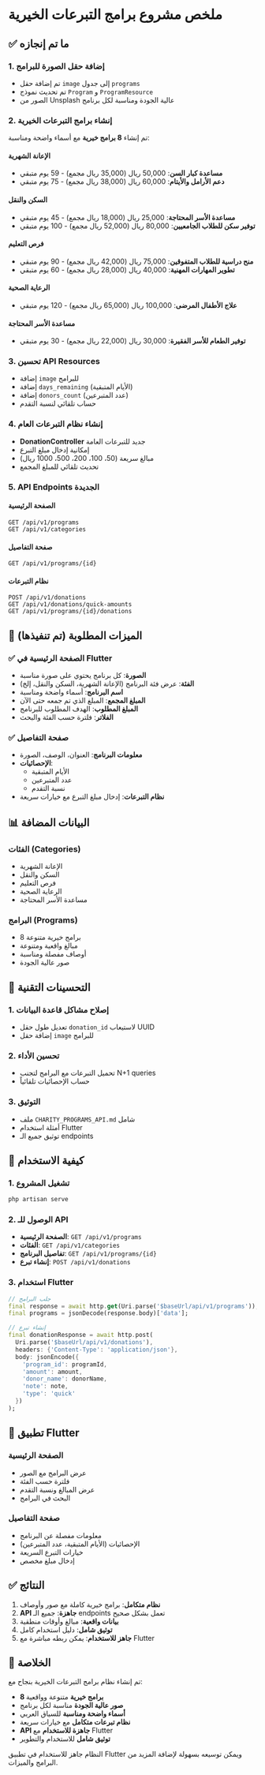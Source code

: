 # ملخص مشروع برامج التبرعات الخيرية

## ✅ ما تم إنجازه

### 1. إضافة حقل الصورة للبرامج
- تم إضافة حقل `image` إلى جدول `programs`
- تم تحديث نموذج `Program` و `ProgramResource`
- الصور من Unsplash عالية الجودة ومناسبة لكل برنامج

### 2. إنشاء برامج التبرعات الخيرية
تم إنشاء **8 برامج خيرية** مع أسماء واضحة ومناسبة:

#### الإعانة الشهرية
- **مساعدة كبار السن**: 50,000 ريال (35,000 ريال مجمع) - 59 يوم متبقي
- **دعم الأرامل والأيتام**: 60,000 ريال (38,000 ريال مجمع) - 75 يوم متبقي

#### السكن والنقل
- **مساعدة الأسر المحتاجة**: 25,000 ريال (18,000 ريال مجمع) - 45 يوم متبقي
- **توفير سكن للطلاب الجامعيين**: 80,000 ريال (52,000 ريال مجمع) - 100 يوم متبقي

#### فرص التعليم
- **منح دراسية للطلاب المتفوقين**: 75,000 ريال (42,000 ريال مجمع) - 90 يوم متبقي
- **تطوير المهارات المهنية**: 40,000 ريال (28,000 ريال مجمع) - 60 يوم متبقي

#### الرعاية الصحية
- **علاج الأطفال المرضى**: 100,000 ريال (65,000 ريال مجمع) - 120 يوم متبقي

#### مساعدة الأسر المحتاجة
- **توفير الطعام للأسر الفقيرة**: 30,000 ريال (22,000 ريال مجمع) - 30 يوم متبقي

### 3. تحسين API Resources
- إضافة `image` للبرامج
- إضافة `days_remaining` (الأيام المتبقية)
- إضافة `donors_count` (عدد المتبرعين)
- حساب تلقائي لنسبة التقدم

### 4. إنشاء نظام التبرعات العام
- **DonationController** جديد للتبرعات العامة
- إمكانية إدخال مبلغ التبرع
- مبالغ سريعة (50، 100، 200، 500، 1000 ريال)
- تحديث تلقائي للمبلغ المجمع

### 5. API Endpoints الجديدة

#### الصفحة الرئيسية
```http
GET /api/v1/programs
GET /api/v1/categories
```

#### صفحة التفاصيل
```http
GET /api/v1/programs/{id}
```

#### نظام التبرعات
```http
POST /api/v1/donations
GET /api/v1/donations/quick-amounts
GET /api/v1/programs/{id}/donations
```

## 🎯 الميزات المطلوبة (تم تنفيذها)

### ✅ الصفحة الرئيسية في Flutter
- **الصورة**: كل برنامج يحتوي على صورة مناسبة
- **الفئة**: عرض فئة البرنامج (الإعانة الشهرية، السكن والنقل، إلخ)
- **اسم البرنامج**: أسماء واضحة ومناسبة
- **المبلغ المجمع**: المبلغ الذي تم جمعه حتى الآن
- **المبلغ المطلوب**: الهدف المطلوب للبرنامج
- **الفلاتر**: فلترة حسب الفئة والبحث

### ✅ صفحة التفاصيل
- **معلومات البرنامج**: العنوان، الوصف، الصورة
- **الإحصائيات**: 
  - الأيام المتبقية
  - عدد المتبرعين
  - نسبة التقدم
- **نظام التبرعات**: إدخال مبلغ التبرع مع خيارات سريعة

## 📊 البيانات المضافة

### الفئات (Categories)
- الإعانة الشهرية
- السكن والنقل
- فرص التعليم
- الرعاية الصحية
- مساعدة الأسر المحتاجة

### البرامج (Programs)
- 8 برامج خيرية متنوعة
- مبالغ واقعية ومتنوعة
- أوصاف مفصلة ومناسبة
- صور عالية الجودة

## 🔧 التحسينات التقنية

### 1. إصلاح مشاكل قاعدة البيانات
- تعديل طول حقل `donation_id` لاستيعاب UUID
- إضافة حقل `image` للبرامج

### 2. تحسين الأداء
- تحميل التبرعات مع البرامج لتجنب N+1 queries
- حساب الإحصائيات تلقائياً

### 3. التوثيق
- ملف `CHARITY_PROGRAMS_API.md` شامل
- أمثلة استخدام Flutter
- توثيق جميع الـ endpoints

## 🚀 كيفية الاستخدام

### 1. تشغيل المشروع
```bash
php artisan serve
```

### 2. الوصول للـ API
- **الصفحة الرئيسية**: `GET /api/v1/programs`
- **الفئات**: `GET /api/v1/categories`
- **تفاصيل البرنامج**: `GET /api/v1/programs/{id}`
- **إنشاء تبرع**: `POST /api/v1/donations`

### 3. استخدام Flutter
```dart
// جلب البرامج
final response = await http.get(Uri.parse('$baseUrl/api/v1/programs'));
final programs = jsonDecode(response.body)['data'];

// إنشاء تبرع
final donationResponse = await http.post(
  Uri.parse('$baseUrl/api/v1/donations'),
  headers: {'Content-Type': 'application/json'},
  body: jsonEncode({
    'program_id': programId,
    'amount': amount,
    'donor_name': donorName,
    'note': note,
    'type': 'quick'
  })
);
```

## 📱 تطبيق Flutter

### الصفحة الرئيسية
- عرض البرامج مع الصور
- فلترة حسب الفئة
- عرض المبالغ ونسبة التقدم
- البحث في البرامج

### صفحة التفاصيل
- معلومات مفصلة عن البرنامج
- الإحصائيات (الأيام المتبقية، عدد المتبرعين)
- خيارات التبرع السريعة
- إدخال مبلغ مخصص

## ✅ النتائج

1. **نظام متكامل**: برامج خيرية كاملة مع صور وأوصاف
2. **API جاهزة**: جميع الـ endpoints تعمل بشكل صحيح
3. **بيانات واقعية**: مبالغ وأوقات منطقية
4. **توثيق شامل**: دليل استخدام كامل
5. **جاهز للاستخدام**: يمكن ربطه مباشرة مع Flutter

## 🎉 الخلاصة

تم إنشاء نظام برامج التبرعات الخيرية بنجاح مع:
- **8 برامج خيرية** متنوعة وواقعية
- **صور عالية الجودة** مناسبة لكل برنامج
- **أسماء واضحة ومناسبة** للسياق العربي
- **نظام تبرعات متكامل** مع خيارات سريعة
- **API جاهزة للاستخدام** مع Flutter
- **توثيق شامل** للاستخدام والتطوير

النظام جاهز للاستخدام في تطبيق Flutter ويمكن توسيعه بسهولة لإضافة المزيد من البرامج والميزات.
